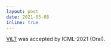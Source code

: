 ```yaml
---
layout: post
date: 2021-05-08
inline: true
---
```


<a href="https://arxiv.org/abs/2102.03334">ViLT</a> was accepted by ICML-2021 (Oral).